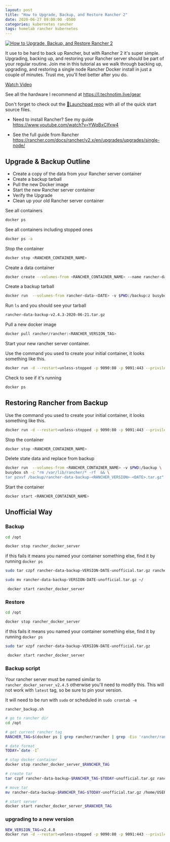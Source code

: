 ```yaml
---
layout: post
title: "How to Upgrade, Backup, and Restore Rancher 2"
date: 2020-06-27 09:00:00 -0500
categories: kubernetes rancher
tags: homelab rancher kubernetes
---
```


[![How to Upgrade, Backup, and Restore Rancher 2](https://img.youtube.com/vi/YWqBxCIfxw4/0.jpg)](https://www.youtube.com/watch?v=YWqBxCIfxw4 "How to Upgrade, Backup, and Restore Rancher 2")

It use to be hard to back up Rancher, but with Rancher 2 it's super simple.  Upgrading, backing up, and restoring your Rancher server should be part of your regular routine.  Join me in this tutorial as we walk through backing up, upgrading, and restoring a single node Rancher Docker install in just a couple of minutes.  Trust me, you'll feel better after you do.

[Watch Video](https://www.youtube.com/watch?v=YWqBxCIfxw4)

See all the hardware I recommend at <https://l.technotim.live/gear>

Don't forget to check out the [🚀Launchpad repo](https://l.technotim.live/quick-start) with all of the quick start source files.

* Need to install Rancher?  See my guide https://www.youtube.com/watch?v=YWqBxCIfxw4

* See the full guide from Rancher https://rancher.com/docs/rancher/v2.x/en/upgrades/upgrades/single-node/

## Upgrade & Backup Outline

* Create a copy of the data from your Rancher server container
* Create a backup tarball
* Pull the new Docker image
* Start the new Rancher server container
* Verify the Upgrade
* Clean up your old Rancher server container


See all containers

```bash
docker ps
```


See all containers including stopped ones

```bash
docker ps -a
```


Stop the container

```bash
docker stop <RANCHER_CONTAINER_NAME>
```

Create a data container

```bash
docker create --volumes-from <RANCHER_CONTAINER_NAME> --name rancher-data-<DATE> rancher/rancher:<RANCHER_CONTAINER_TAG>
```

Create a backup tarball

```bash
docker run  --volumes-from rancher-data-<DATE> -v $PWD:/backup:z busybox tar pzcvf /backup/rancher-data-backup-<RANCHER_VERSION>-<DATE>.tar.gz /var/lib/rancher

```

Run `ls` and you should see your tarball

```bash
rancher-data-backup-v2.4.3-2020-06-21.tar.gz
```


Pull a new docker image

```bash
docker pull rancher/rancher:<RANCHER_VERSION_TAG>
```

Start your new rancher server container.

Use the command you used to create your initial container, it looks something like this.

```bash
docker run -d --restart=unless-stopped -p 9090:80 -p 9091:443 --privileged -v /opt/rancher:/var/lib/rancher --name=rancher_docker_server rancher/rancher:<RANCHER_VERSION>
```

Check to see if it's running

```bash
docker ps
```

## Restoring Rancher from Backup

Use the command you used to create your initial container, it looks something like this.

```bash
docker run -d --restart=unless-stopped -p 9090:80 -p 9091:443 --privileged -v /opt/rancher:/var/lib/rancher --name=rancher_docker_server rancher/rancher:<RANCHER_VERSION>
```

Stop the container

```bash
docker stop <RANCHER_CONTAINER_NAME>
```

Delete state data and replace from backup

```bash
docker run  --volumes-from <RANCHER_CONTAINER_NAME> -v $PWD:/backup \
busybox sh -c "rm /var/lib/rancher/* -rf  && \
tar pzxvf /backup/rancher-data-backup-<RANCHER_VERSION>-<DATE>.tar.gz"
```

Start the container

```bash
docker start <RANCHER_CONTAINER_NAME>
```





## Unofficial Way


### Backup

```bash
cd /opt
```

```bash
docker stop rancher_docker_server
```

if this fails it means you named your container something else, find it by running `docker ps`

```bash
sudo tar czpf rancher-data-backup-VERSION-DATE-unofficial.tar.gz rancher
```

```bash
sudo mv rancher-data-backup-VERSION-DATE-unofficial.tar.gz ~/
```

```bash
 docker start rancher_docker_server
```

### Restore


```bash
cd /opt
```

```bash
docker stop rancher_docker_server
```

if this fails it means you named your container something else, find it by running `docker ps`

```bash
sudo tar xzpf rancher-data-backup-VERSION-DATE-unofficial.tar.gz 
```

```bash
 docker start rancher_docker_server
```


### Backup script

Your rancher server must be named similar to `rancher_docker_server_v2.4.5` otherwise you'll need to modify this.
This will not work with `latest` tag, so be sure to pin your version.

It will need to be run with `sudo` or scheduled in `sudo crontab -e`

`rancher_backup.sh`

```bash
# go to rancher dir
cd /opt

# get current rancher tag
RANCHER_TAG=$(docker ps | grep rancher/rancher | grep -Eio 'rancher/rancher:.{0,6}' | sed 's/rancher\/rancher://g')

# date format
TODAY=`date -I`

# stop docker container
docker stop rancher_docker_server_$RANCHER_TAG

# create tar
tar czpf rancher-data-backup-$RANCHER_TAG-$TODAY-unofficial.tar.gz rancher

# move tar
mv rancher-data-backup-$RANCHER_TAG-$TODAY-unofficial.tar.gz /home/USERNAME/backups/rancher_backups/

# start server
docker start rancher_docker_server_$RANCHER_TAG

```


### upgrading to a new version

```bash
NEW_VERSION_TAG=v2.4.8
docker run -d --restart=unless-stopped -p 9090:80 -p 9091:443 --privileged -v /opt/rancher:/var/lib/rancher --name=rancher_docker_server_$NEW_VERSION_TAG rancher/rancher:$NEW_VERSION_TAG
```